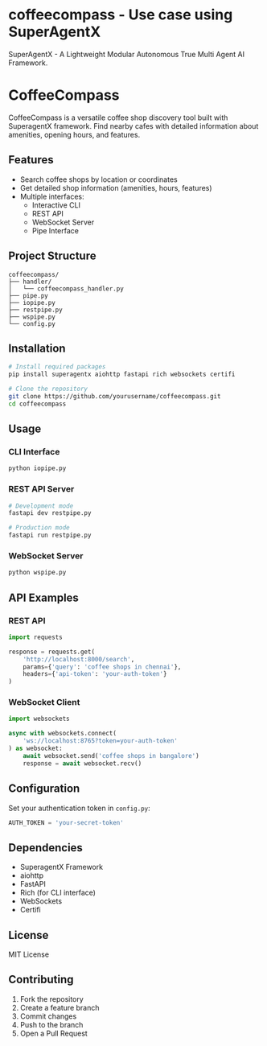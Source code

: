 # coffeecompass - Use case using SuperAgentX

SuperAgentX - A Lightweight Modular Autonomous True Multi Agent AI Framework.


# CoffeeCompass

CoffeeCompass is a versatile coffee shop discovery tool built with SuperagentX framework. Find nearby cafes with detailed information about amenities, opening hours, and features.

## Features

- Search coffee shops by location or coordinates
- Get detailed shop information (amenities, hours, features)
- Multiple interfaces:
  - Interactive CLI
  - REST API
  - WebSocket Server
  - Pipe Interface

## Project Structure
```
coffeecompass/
├── handler/
│   └── coffeecompass_handler.py
├── pipe.py
├── iopipe.py
├── restpipe.py
├── wspipe.py
└── config.py
```

## Installation

```bash
# Install required packages
pip install superagentx aiohttp fastapi rich websockets certifi

# Clone the repository
git clone https://github.com/yourusername/coffeecompass.git
cd coffeecompass
```

## Usage

### CLI Interface
```bash
python iopipe.py
```

### REST API Server
```bash
# Development mode
fastapi dev restpipe.py

# Production mode
fastapi run restpipe.py
```

### WebSocket Server
```bash
python wspipe.py
```

## API Examples

### REST API
```python
import requests

response = requests.get(
    'http://localhost:8000/search',
    params={'query': 'coffee shops in chennai'},
    headers={'api-token': 'your-auth-token'}
)
```

### WebSocket Client
```python
import websockets

async with websockets.connect(
    'ws://localhost:8765?token=your-auth-token'
) as websocket:
    await websocket.send('coffee shops in bangalore')
    response = await websocket.recv()
```

## Configuration

Set your authentication token in `config.py`:
```python
AUTH_TOKEN = 'your-secret-token'
```

## Dependencies

- SuperagentX Framework
- aiohttp
- FastAPI
- Rich (for CLI interface)
- WebSockets
- Certifi

## License

MIT License

## Contributing

1. Fork the repository
2. Create a feature branch
3. Commit changes
4. Push to the branch
5. Open a Pull Request
